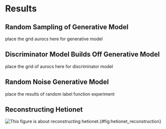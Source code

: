 # Results

## Random Sampling of Generative Model
place the grid aurocs here for generative model

## Discriminator Model Builds Off Generative Model
place the grid of aurocs here for discriminator model

## Random Noise Generative Model
place the results of random label function experiment

## Reconstructing Hetionet
![
This figure is about reconstructing hetionet.
](images/figures/hetionet_reconstruction/edges_added.png){#fig:hetionet_reconstruction}

